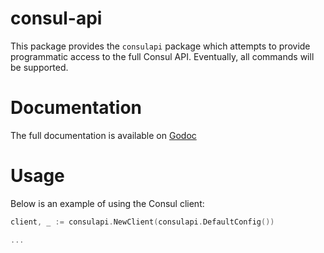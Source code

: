 consul-api
==========

This package provides the `consulapi` package which attempts to
provide programmatic access to the full Consul API. Eventually,
all commands will be supported.

Documentation
=============

The full documentation is available on [Godoc](http://godoc.org/github.com/armon/consul-api)

Usage
=====

Below is an example of using the Consul client:

```go
client, _ := consulapi.NewClient(consulapi.DefaultConfig())

...
```

